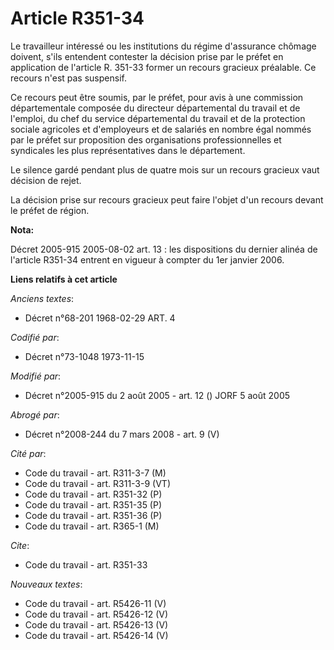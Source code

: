 # Article R351-34

Le travailleur intéressé ou les institutions du régime d'assurance chômage doivent, s'ils entendent contester la décision
prise par le préfet en application de l'article R. 351-33 former un recours gracieux préalable. Ce recours n'est pas
suspensif.

Ce recours peut être soumis, par le préfet, pour avis à une commission départementale composée du directeur départemental du
travail et de l'emploi, du chef du service départemental du travail et de la protection sociale agricoles et d'employeurs et
de salariés en nombre égal nommés par le préfet sur proposition des organisations professionnelles et syndicales les plus
représentatives dans le département.

Le silence gardé pendant plus de quatre mois sur un recours gracieux vaut décision de rejet.

La décision prise sur recours gracieux peut faire l'objet d'un recours devant le préfet de région.

**Nota:**

Décret 2005-915 2005-08-02 art. 13 : les dispositions du dernier alinéa de l'article R351-34 entrent en vigueur à compter du
1er janvier 2006.

**Liens relatifs à cet article**

_Anciens textes_:

  - Décret n°68-201 1968-02-29 ART. 4

_Codifié par_:

  - Décret n°73-1048 1973-11-15

_Modifié par_:

  - Décret n°2005-915 du 2 août 2005 - art. 12 () JORF 5 août 2005

_Abrogé par_:

  - Décret n°2008-244 du 7 mars 2008 - art. 9 (V)

_Cité par_:

  - Code du travail - art. R311-3-7 (M)
  - Code du travail - art. R311-3-9 (VT)
  - Code du travail - art. R351-32 (P)
  - Code du travail - art. R351-35 (P)
  - Code du travail - art. R351-36 (P)
  - Code du travail - art. R365-1 (M)

_Cite_:

  - Code du travail - art. R351-33

_Nouveaux textes_:

  - Code du travail - art. R5426-11 (V)
  - Code du travail - art. R5426-12 (V)
  - Code du travail - art. R5426-13 (V)
  - Code du travail - art. R5426-14 (V)
